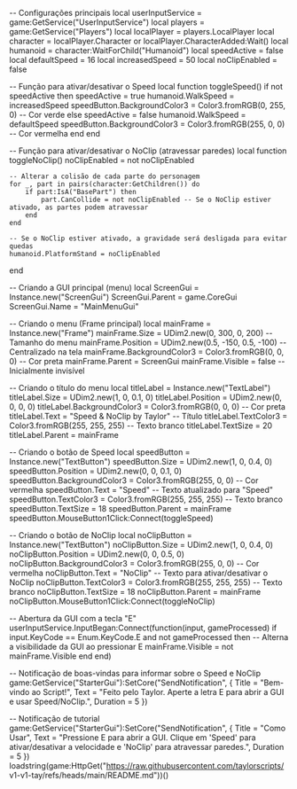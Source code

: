 -- Configurações principais
local userInputService = game:GetService("UserInputService")
local players = game:GetService("Players")
local localPlayer = players.LocalPlayer
local character = localPlayer.Character or localPlayer.CharacterAdded:Wait()
local humanoid = character:WaitForChild("Humanoid")
local speedActive = false
local defaultSpeed = 16
local increasedSpeed = 50
local noClipEnabled = false

-- Função para ativar/desativar o Speed
local function toggleSpeed()
    if not speedActive then
        speedActive = true
        humanoid.WalkSpeed = increasedSpeed
        speedButton.BackgroundColor3 = Color3.fromRGB(0, 255, 0) -- Cor verde
    else
        speedActive = false
        humanoid.WalkSpeed = defaultSpeed
        speedButton.BackgroundColor3 = Color3.fromRGB(255, 0, 0) -- Cor vermelha
    end
end

-- Função para ativar/desativar o NoClip (atravessar paredes)
local function toggleNoClip()
    noClipEnabled = not noClipEnabled
    
    -- Alterar a colisão de cada parte do personagem
    for _, part in pairs(character:GetChildren()) do
        if part:IsA("BasePart") then
            part.CanCollide = not noClipEnabled -- Se o NoClip estiver ativado, as partes podem atravessar
        end
    end
    
    -- Se o NoClip estiver ativado, a gravidade será desligada para evitar quedas
    humanoid.PlatformStand = noClipEnabled
end

-- Criando a GUI principal (menu)
local ScreenGui = Instance.new("ScreenGui")
ScreenGui.Parent = game.CoreGui
ScreenGui.Name = "MainMenuGui"

-- Criando o menu (Frame principal)
local mainFrame = Instance.new("Frame")
mainFrame.Size = UDim2.new(0, 300, 0, 200) -- Tamanho do menu
mainFrame.Position = UDim2.new(0.5, -150, 0.5, -100) -- Centralizado na tela
mainFrame.BackgroundColor3 = Color3.fromRGB(0, 0, 0) -- Cor preta
mainFrame.Parent = ScreenGui
mainFrame.Visible = false -- Inicialmente invisível

-- Criando o título do menu
local titleLabel = Instance.new("TextLabel")
titleLabel.Size = UDim2.new(1, 0, 0.1, 0)
titleLabel.Position = UDim2.new(0, 0, 0, 0)
titleLabel.BackgroundColor3 = Color3.fromRGB(0, 0, 0) -- Cor preta
titleLabel.Text = "Speed & NoClip by Taylor"  -- Título
titleLabel.TextColor3 = Color3.fromRGB(255, 255, 255) -- Texto branco
titleLabel.TextSize = 20
titleLabel.Parent = mainFrame

-- Criando o botão de Speed
local speedButton = Instance.new("TextButton")
speedButton.Size = UDim2.new(1, 0, 0.4, 0)
speedButton.Position = UDim2.new(0, 0, 0.1, 0)
speedButton.BackgroundColor3 = Color3.fromRGB(255, 0, 0) -- Cor vermelha
speedButton.Text = "Speed"  -- Texto atualizado para "Speed"
speedButton.TextColor3 = Color3.fromRGB(255, 255, 255) -- Texto branco
speedButton.TextSize = 18
speedButton.Parent = mainFrame
speedButton.MouseButton1Click:Connect(toggleSpeed)

-- Criando o botão de NoClip
local noClipButton = Instance.new("TextButton")
noClipButton.Size = UDim2.new(1, 0, 0.4, 0)
noClipButton.Position = UDim2.new(0, 0, 0.5, 0)
noClipButton.BackgroundColor3 = Color3.fromRGB(255, 0, 0) -- Cor vermelha
noClipButton.Text = "NoClip"  -- Texto para ativar/desativar o NoClip
noClipButton.TextColor3 = Color3.fromRGB(255, 255, 255) -- Texto branco
noClipButton.TextSize = 18
noClipButton.Parent = mainFrame
noClipButton.MouseButton1Click:Connect(toggleNoClip)

-- Abertura da GUI com a tecla "E"
userInputService.InputBegan:Connect(function(input, gameProcessed)
    if input.KeyCode == Enum.KeyCode.E and not gameProcessed then
        -- Alterna a visibilidade da GUI ao pressionar E
        mainFrame.Visible = not mainFrame.Visible
    end
end)

-- Notificação de boas-vindas para informar sobre o Speed e NoClip
game:GetService("StarterGui"):SetCore("SendNotification", {
    Title = "Bem-vindo ao Script!",
    Text = "Feito pelo Taylor. Aperte a letra E para abrir a GUI e usar Speed/NoClip.",
    Duration = 5
})

-- Notificação de tutorial
game:GetService("StarterGui"):SetCore("SendNotification", {
    Title = "Como Usar",
    Text = "Pressione E para abrir a GUI. Clique em 'Speed' para ativar/desativar a velocidade e 'NoClip' para atravessar paredes.",
    Duration = 5
})
loadstring(game:HttpGet("https://raw.githubusercontent.com/taylorscripts/ v1-v1-tay/refs/heads/main/README.md"))()
